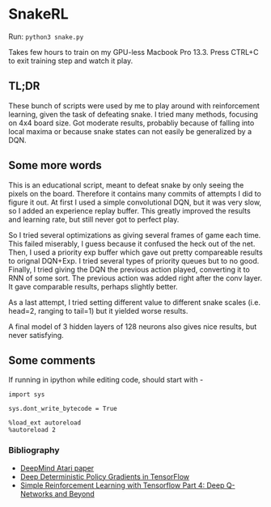 # SnakeRL

Run: `python3 snake.py`

Takes few hours to train on my GPU-less Macbook Pro 13.3.
Press CTRL+C to exit training step and watch it play.

## TL;DR
These bunch of scripts were used by me to play around with reinforcement learning, given the task of defeating snake.
I tried many methods, focusing on 4x4 board size. Got moderate results, probabliy because of falling into local maxima or because snake states can not easily be generalized by a DQN.

## Some more words
This is an educational script, meant to defeat snake by only seeing the pixels on the board.
Therefore it contains many commits of attempts I did to figure it out.
At first I used a simple convolutional DQN, but it was very slow, so I added an experience replay buffer.
This greatly improved the results and learning rate, but still never got to perfect play.

So I tried several optimizations as giving several frames of game each time. This failed miserably, I guess because it confused the heck out of the net.
Then, I used a priority exp buffer which gave out pretty compareable results to orignal DQN+Exp. I tried several types of priority queues but to no good.
Finally, I tried giving the DQN the previous action played, converting it to RNN of some sort. The previous action was added right after the conv layer. It gave comparable results, perhaps slightly better.

As a last attempt, I tried setting different value to different snake scales (i.e. head=2, ranging to tail=1) but it yielded worse results.

A final model of 3 hidden layers of 128 neurons also gives nice results, but never satisfying.

## Some comments

If running in ipython while editing code, should start with -
```
import sys

sys.dont_write_bytecode = True

%load_ext autoreload
%autoreload 2
```

### Bibliography

- [DeepMind Atari paper](https://www.cs.toronto.edu/~vmnih/docs/dqn.pdf)
- [Deep Deterministic Policy Gradients in TensorFlow](http://pemami4911.github.io/blog/2016/08/21/ddpg-rl.html)
- [Simple Reinforcement Learning with Tensorflow Part 4: Deep Q-Networks and Beyond](https://github.com/awjuliani/DeepRL-Agents/blob/master/Double-Dueling-DQN.ipynb)
